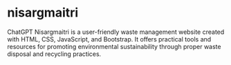 # nisargmaitri
 ChatGPT Nisargmaitri is a user-friendly waste management website created with HTML, CSS, JavaScript, and Bootstrap. It offers practical tools and resources for promoting environmental sustainability through proper waste disposal and recycling practices.
